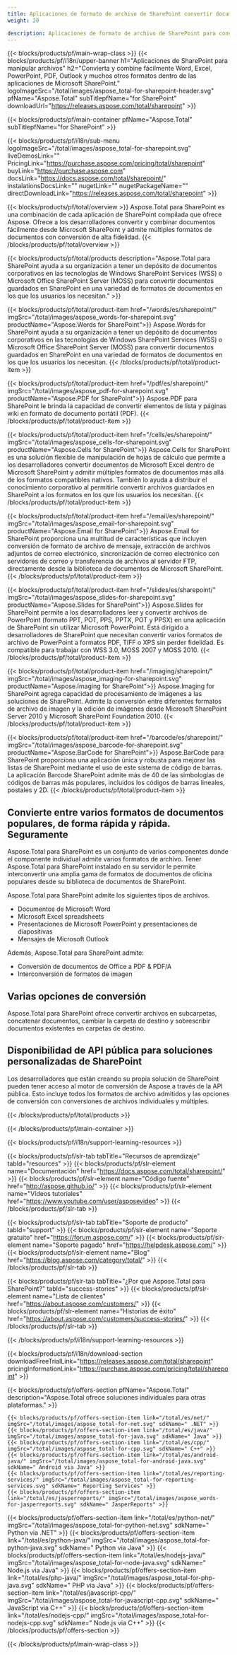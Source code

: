 ```yaml
---
title: Aplicaciones de formato de archivo de SharePoint convertir documentos en aplicaciones de SharePoint 
weight: 20

description: Aplicaciones de formato de archivo de SharePoint para convertir y combinar formatos de documentos de imágenes y correo electrónico de Word Excel PDF PowerPoint dentro de Microsoft SharePoint
---
```


{{< blocks/products/pf/main-wrap-class >}}
{{< blocks/products/pf/i18n/upper-banner h1="Aplicaciones de SharePoint para manipular archivos" h2="Convierta y combine fácilmente Word, Excel, PowerPoint, PDF, Outlook y muchos otros formatos dentro de las aplicaciones de Microsoft SharePoint." logoImageSrc="/total/images/aspose_total-for-sharepoint-header.svg" pfName="Aspose.Total" subTitlepfName="for SharePoint" downloadUrl="https://releases.aspose.com/total/sharepoint" >}}

{{< blocks/products/pf/main-container pfName="Aspose.Total" subTitlepfName="for SharePoint" >}}

{{< blocks/products/pf/i18n/sub-menu logoImageSrc="/total/images/aspose_total-for-sharepoint.svg" liveDemosLink="" PricingLink="https://purchase.aspose.com/pricing/total/sharepoint" buyLink="https://purchase.aspose.com" docsLink="https://docs.aspose.com/total/sharepoint/" instalationsDocsLink="" nugetLink="" nugetPackageName="" directDownloadLink="https://releases.aspose.com/total/sharepoint" >}}

{{< blocks/products/pf/total/overview >}}
Aspose.Total para SharePoint es una combinación de cada aplicación de SharePoint compilada que ofrece Aspose. Ofrece a los desarrolladores convertir y combinar documentos fácilmente desde Microsoft SharePoint y admite múltiples formatos de documentos con conversión de alta fidelidad.
{{< /blocks/products/pf/total/overview >}}

{{< blocks/products/pf/total/products description="Aspose.Total para SharePoint ayuda a su organización a tener un depósito de documentos corporativos en las tecnologías de Windows SharePoint Services (WSS) o Microsoft Office SharePoint Server (MOSS) para convertir documentos guardados en SharePoint en una variedad de formatos de documentos en los que los usuarios los necesitan." >}}

{{< blocks/products/pf/total/product-item href="/words/es/sharepoint/" imgSrc="/total/images/aspose_words-for-sharepoint.svg" productName="Aspose.Words for SharePoint">}}
Aspose.Words for SharePoint ayuda a su organización a tener un depósito de documentos corporativos en las tecnologías de Windows SharePoint Services (WSS) o Microsoft Office SharePoint Server (MOSS) para convertir documentos guardados en SharePoint en una variedad de formatos de documentos en los que los usuarios los necesitan.
{{< /blocks/products/pf/total/product-item >}}

{{< blocks/products/pf/total/product-item href="/pdf/es/sharepoint/" imgSrc="/total/images/aspose_pdf-for-sharepoint.svg" productName="Aspose.PDF for SharePoint">}}
Aspose.PDF para SharePoint le brinda la capacidad de convertir elementos de lista y páginas wiki en formato de documento portátil (PDF).
{{< /blocks/products/pf/total/product-item >}}

{{< blocks/products/pf/total/product-item href="/cells/es/sharepoint/" imgSrc="/total/images/aspose_cells-for-sharepoint.svg" productName="Aspose.Cells for SharePoint">}}
Aspose.Cells for SharePoint es una solución flexible de manipulación de hojas de cálculo que permite a los desarrolladores convertir documentos de Microsoft Excel dentro de Microsoft SharePoint y admitir múltiples formatos de documentos más allá de los formatos compatibles nativos. También lo ayuda a distribuir el conocimiento corporativo al permitirle convertir archivos guardados en SharePoint a los formatos en los que los usuarios los necesitan.
{{< /blocks/products/pf/total/product-item >}}

{{< blocks/products/pf/total/product-item href="/email/es/sharepoint/" imgSrc="/total/images/aspose_email-for-sharepoint.svg" productName="Aspose.Email for SharePoint">}}
Aspose.Email for SharePoint proporciona una multitud de características que incluyen conversión de formato de archivo de mensaje, extracción de archivos adjuntos de correo electrónico, sincronización de correo electrónico con servidores de correo y transferencia de archivos al servidor FTP, directamente desde la biblioteca de documentos de Microsoft SharePoint.
{{< /blocks/products/pf/total/product-item >}}

{{< blocks/products/pf/total/product-item href="/slides/es/sharepoint/" imgSrc="/total/images/aspose_slides-for-sharepoint.svg" productName="Aspose.Slides for SharePoint">}}
Aspose.Slides for SharePoint permite a los desarrolladores leer y convertir archivos de PowerPoint (formato PPT, POT, PPS, PPTX, POT y PPSX) en una aplicación de SharePoint sin utilizar Microsoft PowerPoint. Está dirigido a desarrolladores de SharePoint que necesitan convertir varios formatos de archivo de PowerPoint a formatos PDF, TIFF o XPS sin perder fidelidad. Es compatible para trabajar con WSS 3.0, MOSS 2007 y MOSS 2010.
{{< /blocks/products/pf/total/product-item >}}

{{< blocks/products/pf/total/product-item href="/imaging/sharepoint/" imgSrc="/total/images/aspose_imaging-for-sharepoint.svg" productName="Aspose.Imaging for SharePoint">}}
Aspose.Imaging for SharePoint agrega capacidad de procesamiento de imágenes a las soluciones de SharePoint. Admite la conversión entre diferentes formatos de archivo de imagen y la edición de imágenes desde Microsoft SharePoint Server 2010 y Microsoft SharePoint Foundation 2010.
{{< /blocks/products/pf/total/product-item >}}

{{< blocks/products/pf/total/product-item href="/barcode/es/sharepoint/" imgSrc="/total/images/aspose_barcode-for-sharepoint.svg" productName="Aspose.BarCode for SharePoint">}}
Aspose.BarCode para SharePoint proporciona una aplicación única y robusta para mejorar las listas de SharePoint mediante el uso de este sistema de código de barras. La aplicación Barcode SharePoint admite más de 40 de las simbologías de códigos de barras más populares, incluidos los códigos de barras lineales, postales y 2D.
{{< /blocks/products/pf/total/product-item >}}

<!--<p></p>-->
<div class="col-lg-12">
 <h2 class="h2title">
  <a class="anchor" id="features" name="features">
  </a>
  Convierte entre varios formatos de documentos populares, de forma rápida y rápida. Seguramente
 </h2>
 <p>
  Aspose.Total para SharePoint es un conjunto de varios componentes donde el componente individual admite varios formatos de archivo. Tener Aspose.Total para SharePoint instalado en su servidor le permite interconvertir una amplia gama de formatos de documentos de oficina populares desde su biblioteca de documentos de SharePoint.
 </p>
 <p>
  Aspose.Total para SharePoint admite los siguientes tipos de archivos.
 </p>
 <ul class="unstyled">
  <li>
   Documentos de Microsoft Word
  </li>
  <li>
   Microsoft Excel spreadsheets
  </li>
  <li>
   Presentaciones de Microsoft PowerPoint y presentaciones de diapositivas
  </li>
  <li>
   Mensajes de Microsoft Outlook
  </li>
 </ul>
 <p>
  Además, Aspose.Total para SharePoint admite:
 </p>
 <ul class="unstyled">
  <li>
   Conversión de documentos de Office a PDF &amp; PDF/A
  </li>
  <li>
   Interconversión de formatos de imagen
  </li>
 </ul>
</div>
<div class="col-lg-12">
 <h2 class="h2title">
  Varias opciones de conversión
 </h2>
 <p>
  Aspose.Total para SharePoint ofrece convertir archivos en subcarpetas, concatenar documentos, cambiar la carpeta de destino y sobrescribir documentos existentes en carpetas de destino.
 </p>
</div>
<div class="col-lg-12">
 <h2 class="h2title">
  Disponibilidad de API pública para soluciones personalizadas de SharePoint
 </h2>
 <p>
  Los desarrolladores que están creando su propia solución de SharePoint pueden tener acceso al motor de conversión de Aspose a través de la API pública. Esto incluye todos los formatos de archivo admitidos y las opciones de conversión con conversiones de archivos individuales y múltiples.
 </p>
</div>
<!--Feature-section Start-->
<!--Feature-section End-->

{{< /blocks/products/pf/total/products >}}

{{< /blocks/products/pf/main-container >}}


{{< blocks/products/pf/i18n/support-learning-resources >}}

{{< blocks/products/pf/slr-tab tabTitle="Recursos de aprendizaje" tabId="resources" >}}
{{< blocks/products/pf/slr-element name="Documentación" href="https://docs.aspose.com/total/sharepoint/" >}} 
{{< blocks/products/pf/slr-element name="Código fuente" href="http://aspose.github.io/" >}} 
{{< blocks/products/pf/slr-element name="Vídeos tutoriales" href="https://www.youtube.com/user/asposevideo" >}} 
{{< /blocks/products/pf/slr-tab >}}

{{< blocks/products/pf/slr-tab tabTitle="Soporte de producto" tabId="support" >}}
{{< blocks/products/pf/slr-element name="Soporte gratuito" href="https://forum.aspose.com/" >}} 
{{< blocks/products/pf/slr-element name="Soporte pagado" href="https://helpdesk.aspose.com/" >}} 
{{< blocks/products/pf/slr-element name="Blog" href="https://blog.aspose.com/category/total/" >}} 
{{< /blocks/products/pf/slr-tab >}}

{{< blocks/products/pf/slr-tab tabTitle="¿Por qué Aspose.Total para SharePoint?" tabId="success-stories" >}}
{{< blocks/products/pf/slr-element name="Lista de clientes" href="https://about.aspose.com/customers/" >}} 
{{< blocks/products/pf/slr-element name="Historias de éxito" href="https://about.aspose.com/customers/success-stories/" >}} 
{{< /blocks/products/pf/slr-tab >}}

{{< /blocks/products/pf/i18n/support-learning-resources >}}

{{< blocks/products/pf/i18n/download-section downloadFreeTrialLink="https://releases.aspose.com/total/sharepoint" pricingInformationLink="https://purchase.aspose.com/pricing/total/sharepoint" >}}

{{< blocks/products/pf/offers-section pfName="Aspose.Total" description="Aspose.Total ofrece soluciones individuales para otras plataformas." >}}

    {{< blocks/products/pf/offers-section-item link="/total/es/net/" imgSrc="/total/images/aspose_total-for-net.svg" sdkName=" .NET" >}}
    {{< blocks/products/pf/offers-section-item link="/total/es/java/" imgSrc="/total/images/aspose_total-for-java.svg" sdkName=" Java" >}}
    {{< blocks/products/pf/offers-section-item link="/total/es/cpp/" imgSrc="/total/images/aspose_total-for-cpp.svg" sdkName=" C++" >}}
    {{< blocks/products/pf/offers-section-item link="/total/es/android-java/" imgSrc="/total/images/aspose_total-for-android-java.svg" sdkName=" Android via Java" >}}
    {{< blocks/products/pf/offers-section-item link="/total/es/reporting-services/" imgSrc="/total/images/aspose_total-for-reporting-services.svg" sdkName=" Reporting Services" >}}
    {{< blocks/products/pf/offers-section-item link="/total/es/jasperreports/" imgSrc="/total/images/aspose_words-for-jasperreports.svg" sdkName=" JasperReports" >}}
 {{< blocks/products/pf/offers-section-item link="/total/es/python-net/" imgSrc="/total/images/aspose_total-for-python-net.svg" sdkName=" Python via .NET" >}}
 {{< blocks/products/pf/offers-section-item link="/total/es/python-java/" imgSrc="/total/images/aspose_total-for-python-java.svg" sdkName=" Python via Java" >}}
 {{< blocks/products/pf/offers-section-item link="/total/es/nodejs-java/" imgSrc="/total/images/aspose_total-for-node-java.svg" sdkName=" Node.js via Java" >}}
 {{< blocks/products/pf/offers-section-item link="/total/es/php-java/" imgSrc="/total/images/aspose_total-for-php-java.svg" sdkName=" PHP via Java" >}}
{{< blocks/products/pf/offers-section-item link="/total/es/javascript-cpp/" imgSrc="/total/images/aspose_total-for-javascript-cpp.svg" sdkName=" JavaScript via C++" >}}
{{< blocks/products/pf/offers-section-item link="/total/es/nodejs-cpp/" imgSrc="/total/images/aspose_total-for-nodejs-cpp.svg" sdkName=" Node.js via C++" >}}
{{< /blocks/products/pf/offers-section >}}

{{< /blocks/products/pf/main-wrap-class >}}